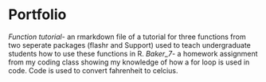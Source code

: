 # Portfolio
*Function tutorial*- an rmarkdown file of a tutorial for three functions from two seperate packages (flashr and Support) used to teach undergraduate students how to use these functions in R.
*Baker_7*- a homework assignment from my coding class showing my knowledge of how a for loop is used in code. Code is used to convert fahrenheit to celcius. 
